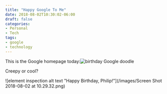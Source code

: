 ```yaml
---
title: "Happy Google To Me"
date: 2018-08-02T10:30:02-06:00
draft: false
categories:
- Personal
- Tech
tags:
- google
- technology
---
```


 This is the Google homepage today:![birthday Google doodle](/images/Screen%20Shot%202018-08-02%20at%2010.28.02.png)

<!--more-->Creepy or cool?

![element inspection alt text "Happy Birthday, Philip!"](/images/Screen Shot 2018-08-02 at 10.29.32.png)

